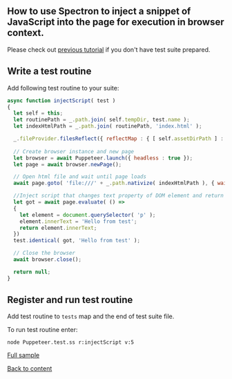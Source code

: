 ## How to use Spectron to inject a snippet of JavaScript into the page for execution in browser context.

Please check out [previous tutorial](FirstPuppeteerTest.md) if you don't have test suite prepared.

## Write a test routine

Add following test routine to your suite:

```javascript
async function injectScript( test )
{
  let self = this;
  let routinePath = _.path.join( self.tempDir, test.name );
  let indexHtmlPath = _.path.join( routinePath, 'index.html' );

  _.fileProvider.filesReflect({ reflectMap : { [ self.assetDirPath ] : routinePath } })
  
  // Create browser instance and new page
  let browser = await Puppeteer.launch({ headless : true });
  let page = await browser.newPage();

  // Open html file and wait until page loads
  await page.goto( 'file:///' + _.path.nativize( indexHtmlPath ), { waitUntil : 'load' } );

  //Inject script that changes text property of DOM element and return its value
  let got = await page.evaluate( () => 
  {
    let element = document.querySelector( 'p' );
    element.innerText = 'Hello from test';
    return element.innerText;
  })
  test.identical( got, 'Hello from test' );

  // Close the browser
  await browser.close();

  return null;
}
```

## Register and run test routine

Add test routine to `tests` map and the end of test suite file.

To run test routine enter:
```
node Puppeteer.test.ss r:injectScript v:5
```

[Full sample](../../../sample/puppeteer/InjectScript.test.s)

[Back to content](../README.md#Tutorials)





